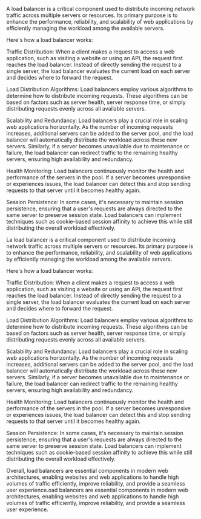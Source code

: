 A load balancer is a critical component used to distribute incoming network traffic across multiple servers or resources. Its primary purpose is to enhance the performance, reliability, and scalability of web applications by efficiently managing the workload among the available servers.

 Here's how a load balancer works:

 Traffic Distribution: When a client makes a request to access a web application, such as visiting a website or using an API, the request first reaches the load balancer. Instead of directly sending the request to a single server, the load balancer evaluates the current load on each server and decides where to forward the request.

 Load Distribution Algorithms: Load balancers employ various algorithms to determine how to distribute incoming requests. These algorithms can be based on factors such as server health, server response time, or simply distributing requests evenly across all available servers.

 Scalability and Redundancy: Load balancers play a crucial role in scaling web applications horizontally. As the number of incoming requests increases, additional servers can be added to the server pool, and the load balancer will automatically distribute the workload across these new servers. Similarly, if a server becomes unavailable due to maintenance or failure, the load balancer can redirect traffic to the remaining healthy servers, ensuring high availability and redundancy.

 Health Monitoring: Load balancers continuously monitor the health and performance of the servers in the pool. If a server becomes unresponsive or experiences issues, the load balancer can detect this and stop sending requests to that server until it becomes healthy again.

 Session Persistence: In some cases, it's necessary to maintain session persistence, ensuring that a user's requests are always directed to the same server to preserve session state. Load balancers can implement techniques such as cookie-based session affinity to achieve this while still distributing the overall workload effectively.

La load balancer is a critical component used to distribute incoming network traffic across multiple servers or resources. Its primary purpose is to enhance the performance, reliability, and scalability of web applications by efficiently managing the workload among the available servers.

Here's how a load balancer works:

Traffic Distribution: When a client makes a request to access a web application, such as visiting a website or using an API, the request first reaches the load balancer. Instead of directly sending the request to a single server, the load balancer evaluates the current load on each server and decides where to forward the request.

Load Distribution Algorithms: Load balancers employ various algorithms to determine how to distribute incoming requests. These algorithms can be based on factors such as server health, server response time, or simply distributing requests evenly across all available servers.

Scalability and Redundancy: Load balancers play a crucial role in scaling web applications horizontally. As the number of incoming requests increases, additional servers can be added to the server pool, and the load balancer will automatically distribute the workload across these new servers. Similarly, if a server becomes unavailable due to maintenance or failure, the load balancer can redirect traffic to the remaining healthy servers, ensuring high availability and redundancy.

Health Monitoring: Load balancers continuously monitor the health and performance of the servers in the pool. If a server becomes unresponsive or experiences issues, the load balancer can detect this and stop sending requests to that server until it becomes healthy again.

Session Persistence: In some cases, it's necessary to maintain session persistence, ensuring that a user's requests are always directed to the same server to preserve session state. Load balancers can implement techniques such as cookie-based session affinity to achieve this while still distributing the overall workload effectively.

Overall, load balancers are essential components in modern web architectures, enabling websites and web applications to handle high volumes of traffic efficiently, improve reliability, and provide a seamless user experience.oad balancers are essential components in modern web architectures, enabling websites and web applications to handle high volumes of traffic efficiently, improve reliability, and provide a seamless user experience.
